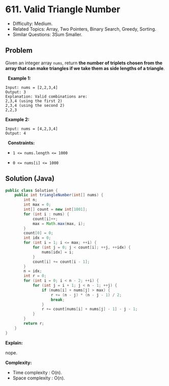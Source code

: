 # 611. Valid Triangle Number

- Difficulty: Medium.
- Related Topics: Array, Two Pointers, Binary Search, Greedy, Sorting.
- Similar Questions: 3Sum Smaller.

## Problem

Given an integer array ```nums```, return **the number of triplets chosen from the array that can make triangles if we take them as side lengths of a triangle**.

 
**Example 1:**

```
Input: nums = [2,2,3,4]
Output: 3
Explanation: Valid combinations are: 
2,3,4 (using the first 2)
2,3,4 (using the second 2)
2,2,3
```

**Example 2:**

```
Input: nums = [4,2,3,4]
Output: 4
```

 
**Constraints:**


	
- ```1 <= nums.length <= 1000```
	
- ```0 <= nums[i] <= 1000```



## Solution (Java)

```java
public class Solution {
    public int triangleNumber(int[] nums) {
        int n;
        int max = 0;
        int[] count = new int[1001];
        for (int i : nums) {
            count[i]++;
            max = Math.max(max, i);
        }
        count[0] = 0;
        int idx = 0;
        for (int i = 1; i <= max; ++i) {
            for (int j = 0; j < count[i]; ++j, ++idx) {
                nums[idx] = i;
            }
            count[i] += count[i - 1];
        }
        n = idx;
        int r = 0;
        for (int i = 0; i < n - 2; ++i) {
            for (int j = i + 1; j < n - 1; ++j) {
                if (nums[i] + nums[j] > max) {
                    r += (n - j) * (n - j - 1) / 2;
                    break;
                }
                r += count[nums[i] + nums[j] - 1] - j - 1;
            }
        }
        return r;
    }
}
```

**Explain:**

nope.

**Complexity:**

* Time complexity : O(n).
* Space complexity : O(n).
